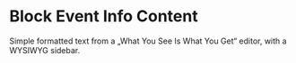 # Block Event Info Content

Simple formatted text from a „What You See Is What You Get“ editor, with a WYSIWYG sidebar.
